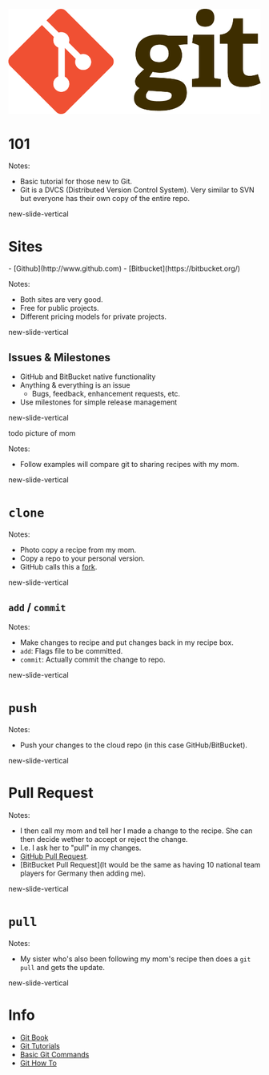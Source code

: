![Git logo](www/img/Git-Logo-2Color.png)

# 101

Notes:
- Basic tutorial for those new to Git.</br>
- Git is a DVCS (Distributed Version Control System). Very similar to SVN but everyone has their own copy of the entire repo.

new-slide-vertical

# Sites

<p class="no-bullet"></p>
- <i class="fa fa-github"></i> [Github](http://www.github.com)
- <i class="fa fa-bitbucket"></i> [Bitbucket](https://bitbucket.org/)

Notes:
- Both sites are very good. </br>
- Free for public projects. </br>
- Different pricing models for private projects.


new-slide-vertical

## Issues & Milestones

- GitHub and BitBucket native functionality
- Anything & everything is an issue
  - Bugs, feedback, enhancement requests, etc.
- Use milestones for simple release management

new-slide-vertical


todo picture of mom

Notes:
- Follow examples will compare git to sharing recipes with my mom.

new-slide-vertical
# <i class="fa fa-git"></i> `clone`

Notes:
- Photo copy a recipe from my mom.</br>
- Copy a repo to your personal version.</br>
- GitHub calls this a [fork](https://guides.github.com/activities/forking/).

new-slide-vertical

## <i class="fa fa-git"></i> `add` / `commit`

Notes:
- Make changes to recipe and put changes back in my recipe box.</br>
- `add`: Flags file to be committed.</br>
- `commit`: Actually commit the change to repo.</br>

new-slide-vertical

# <i class="fa fa-git"></i> `push`

Notes:
- Push your changes to the cloud repo (in this case GitHub/BitBucket).

new-slide-vertical

# <i class="fa fa-git"></i> Pull Request

Notes:
- I then call my mom and tell her I made a change to the recipe. She can then decide wether to accept or reject the change.
- I.e. I ask her to "pull" in my changes. </br>
- [GitHub Pull Request](https://help.github.com/articles/using-pull-requests/).</br>
- [BitBucket Pull Request](It would be the same as having 10 national team players for Germany then adding me).

new-slide-vertical

# <i class="fa fa-git"></i> `pull`

Notes:
- My sister who's also been following my mom's recipe then does a `git pull` and gets the update.


new-slide-vertical
# <i class="fa fa-git"></i> Info

- [Git Book](https://git-scm.com/book/en/v2)
- [Git Tutorials](https://www.atlassian.com/git/tutorials)
- [Basic Git Commands](https://confluence.atlassian.com/stash/basic-git-commands-278071958.html#notfound)
- [Git How To](http://githowto.com/)
